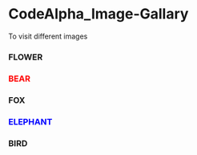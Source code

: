 # CodeAlpha_Image-Gallary
To visit different images

 <!DOCTYPE html>
<html lang="en">
    <head>
    <meta charset="UTF-8">
    <meta name="viewport" content="width=device-width, initial-scale=1.0">
    <title>IMAGE GALLARY</title>
    <link rel="stylesheet" href="IMAGE1.css">
    </head>




 <body>
    <div class="container"">
     <div
      class="slide"
      style="background-image: url('1.jpeg');">
    <h3>FLOWER</h3>
     </div>
     <div
      class="slide"
      style="background-image: url('5.jpeg');">
    <h3 style="color:red;">BEAR</h3>
    </div>
    <div
      class="slide"
      style="background-image: url('6.jpeg');">
    <h3>FOX</h3>
    </div>
     <div
            class="slide"
      style="background-image: url('7.jpeg');">
    <h3 style="color:blue;">ELEPHANT</h3>
    </div>
     <div
      class="slide"
      style="background-image: url('11.jpeg');">
      <h3>BIRD</h3>
    </div>
     </div>
     <script src="IMAGE1.js"></script>
     </body>
    </html>
